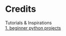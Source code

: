 <html> 
<head> 
<h1> Credits </h1>
</head>
<body>
<p> Tutorials & Inspirations
<a href="https://www.youtube.com/watch?v=DLn3jOsNRVE" a>
<br>
1. beginner python projects </a>
<p/>
</body>
</html>
